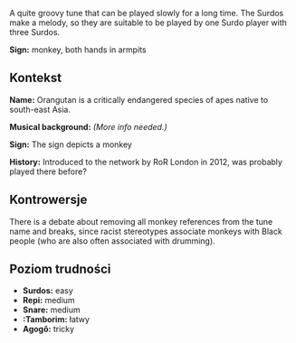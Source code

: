 A quite groovy tune that can be played slowly for a long time. The Surdos make a
melody, so they are suitable to be played by one Surdo player with three Surdos.

**Sign:** monkey, both hands in armpits

## Kontekst

**Name:** Orangutan is a critically endangered species of apes native to
south-east Asia.

**Musical background:** *(More info needed.)*

**Sign:** The sign depicts a monkey

**History:** Introduced to the network by RoR London in 2012, was probably
played there before?

## Kontrowersje

There is a debate about removing all monkey references from the tune name and
breaks, since racist stereotypes associate monkeys with Black people (who are
also often associated with drumming).

## Poziom trudności

* **Surdos:** easy
* **Repi:** medium
* **Snare:** medium
* **:Tamborim:** łatwy
* **Agogô:** tricky
